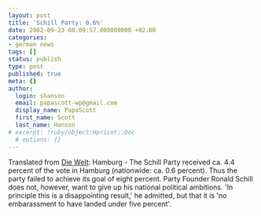 ```yaml
---
layout: post
title: 'Schill Party: 0.6%'
date: 2002-09-23 08:09:57.000000000 +02:00
categories:
- german news
tags: []
status: publish
type: post
published: true
meta: {}
author:
  login: shanson
  email: papascott-wp@gmail.com
  display_name: PapaScott
  first_name: Scott
  last_name: Hanson
# excerpt: !ruby/object:Hpricot::Doc
  # options: {}
---
```

<p>Translated from <a href="http://www.welt.de">Die Welt</a>: Hamburg - The Schill Party received ca. 4.4 percent of the vote in Hamburg (nationwide: ca. 0.6 percent). Thus the party failed to achieve its goal of eight percent. Party Founder Ronald Schill does not, however, want to give up his national political ambitions. 'In principle this is a disappointing result,' he admitted, but that it is 'no embarassment to have landed under five percent'.</p>
